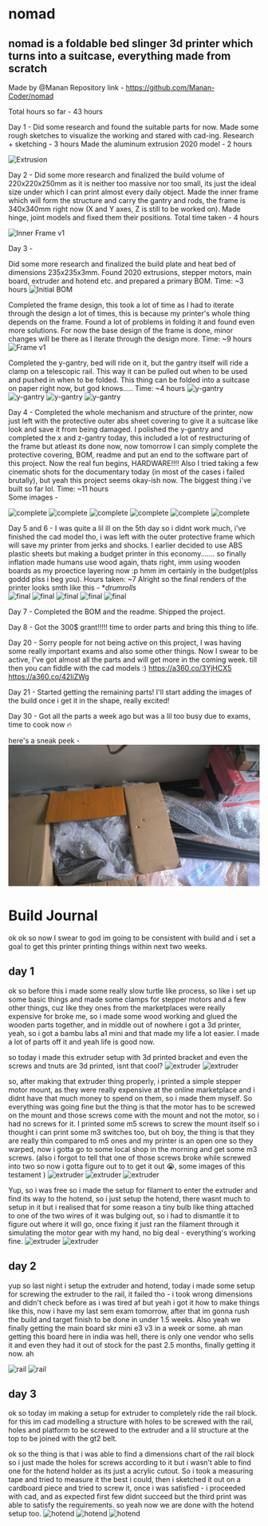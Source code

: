 # nomad
## nomad is a foldable bed slinger 3d printer which turns into a suitcase, everything made from scratch

Made by @Manan
Repository link - https://github.com/Manan-Coder/nomad

Total hours so far - 43 hours

Day 1 -
Did some research and found the suitable parts for now. Made some rough sketches to visualize the working and stared with cad-ing.
Research + sketching - 3 hours
Made the aluminum extrusion 2020 model - 2 hours

![Extrusion](https://hc-cdn.hel1.your-objectstorage.com/s/v3/220abb64739f68cf5550082c53c83105abad4cbe_screenshot_2025-04-06_at_12.48.34___am.png)


Day 2 -
Did some more research and finalized the build volume of 220x220x250mm as it is neither too massive nor too small, its just the ideal size under which I can print almost every daily object.
Made the inner frame which will form the structure and carry the gantry and rods, the frame is 340x340mm right now (X and Y axes, Z is still to be worked on).
Made hinge, joint models and fixed them their positions.
Total time taken - 4 hours

![Inner Frame v1](https://hc-cdn.hel1.your-objectstorage.com/s/v3/18d2787d167dd41019a8e4d008d47ad7d87e3b3e_screenshot_2025-04-06_at_8.22.44___pm.png)

Day 3 -

Did some more research and finalized the build plate and heat bed of dimensions 235x235x3mm. Found 2020 extrusions, stepper motors, main board, extruder and hotend etc. and prepared a primary BOM.
Time: ~3 hours
![Initial BOM](https://hc-cdn.hel1.your-objectstorage.com/s/v3/2c8996a9d5132e9d5850e585b9bc4363e6546221_screenshot_2025-04-08_at_1.29.18___pm.png)

Completed the frame design, this took a lot of time as I had to iterate through the design a lot of times, this is because my printer's whole thing depends on the frame. Found a lot of problems in folding it and found even more solutions. For now the base design of the frame is done, minor changes will be there as I iterate through the design more.
Time: ~9 hours
![Frame v1](https://hc-cdn.hel1.your-objectstorage.com/s/v3/9c66486f2f446b9a6c1975bf1d7b179366465401_screenshot_2025-04-08_at_1.26.23___pm.png)


Completed the y-gantry, bed will ride on it, but the gantry itself will ride a clamp on a telescopic rail. This way it can be pulled out when to be used and pushed in when to be folded. This thing can be folded into a suitcase on paper right now, but god knows.....
Time: ~4 hours
![y-gantry](https://hc-cdn.hel1.your-objectstorage.com/s/v3/702417c0b1abe1ecdf2df733e5866336d15716f0_screenshot_2025-04-08_at_11.02.15___pm.png)
![y-gantry](https://hc-cdn.hel1.your-objectstorage.com/s/v3/a5786f6e79b66d5f36c52efe311e39678eb95b1f_screenshot_2025-04-08_at_11.03.51___pm.png)
![y-gantry](https://hc-cdn.hel1.your-objectstorage.com/s/v3/8fa1eea6b971f5d597952522e6bfb07043a48503_screenshot_2025-04-08_at_11.04.09___pm.png)
![y-gantry](https://hc-cdn.hel1.your-objectstorage.com/s/v3/c8d21e9dd2db6eab7e813b6be7cf5c46cdea6c72_screenshot_2025-04-08_at_11.04.24___pm.png)


Day 4 -
Completed the whole mechanism and structure of the printer, now just left with the protective outer abs sheet covering to give it a suitcase like look and save it from being damaged.
I polished the y-gantry and completed the x and z-gantry today, this included a lot of restructuring of the frame but atleast its done now, now tomorrow I can simply complete the protective covering, BOM, readme and put an end to the software part of this project. Now the real fun begins, HARDWARE!!!!
Also I tried taking a few cinematic shots for the documentary today (in most of the cases i failed brutally), but yeah this project seems okay-ish now. The biggest thing i've built so far lol.
Time: ~11 hours
<br>
Some images -






![complete](https://hc-cdn.hel1.your-objectstorage.com/s/v3/786f7eddd80fc5b4dbad53ecc9edc8cd382be29c_screenshot_2025-04-10_at_12.37.20___am.png)
![complete](https://hc-cdn.hel1.your-objectstorage.com/s/v3/2cd2101b112147227ed1f435383768eb31d72367_screenshot_2025-04-10_at_12.37.33___am.png)
![complete](https://hc-cdn.hel1.your-objectstorage.com/s/v3/b4634a143609dfb7ed080a96cb17b3b51e971642_screenshot_2025-04-10_at_12.37.42___am.png  )
![complete](https://hc-cdn.hel1.your-objectstorage.com/s/v3/4091cc4e00434afbdca679756dc1356a00137cf7_screenshot_2025-04-10_at_12.49.43___am.png)
![complete](https://hc-cdn.hel1.your-objectstorage.com/s/v3/5d859d0b26b11d5cb003a4c648f177b40c5908e5_screenshot_2025-04-10_at_12.49.57___am.png)
![complete](https://hc-cdn.hel1.your-objectstorage.com/s/v3/906b6fcda0b9dafeb8eacc6edc1b8972df743c90_screenshot_2025-04-10_at_12.50.24___am.png)


Day 5 and 6 -
I was quite a lil ill on the 5th day so i didnt work much, i've finished the cad model tho, i was left with the outer protective frame which will save my printer from jerks and shocks. I earlier decided to use ABS plastic sheets but making a budget printer in this economy....... so finally inflation made humans use wood again, thats right, imm using wooden boards as my proectice layering now :p hmm im certainly in the budget(plss goddd plss i beg you).
Hours taken: ~7
Alright so the final renders of the printer looks smth like this -
**drumrolls*
<br>
![final](https://hc-cdn.hel1.your-objectstorage.com/s/v3/a1d09003bf3c47607def2396e77064e6d62d883b_screenshot_2025-04-11_at_11.51.11___pm.png)
![final](https://hc-cdn.hel1.your-objectstorage.com/s/v3/b1560f93530c57f3737e558d750d972c38603f64_screenshot_2025-04-11_at_11.51.28___pm.png)
![final](https://hc-cdn.hel1.your-objectstorage.com/s/v3/bdfddca92566a885b01bacecbaa2d7d5aa4e6edb_screenshot_2025-04-11_at_10.05.48___pm.png)
![final](https://hc-cdn.hel1.your-objectstorage.com/s/v3/367b481931c493762d4d48582883398f5fc460b2_screenshot_2025-04-11_at_10.00.56___pm.png)
![final](https://hc-cdn.hel1.your-objectstorage.com/s/v3/b038b458193667f80e73cd6cd16a6253816697df_screenshot_2025-04-11_at_11.50.57___pm.png)




Day 7 -
Completed the BOM and the readme. Shipped the project.

Day 8 -
Got the 300$ grant!!!!! time to order parts and bring this thing to life.

Day 20 -
Sorry people for not being active on this project, I was having some really important exams and also some other things. Now I swear to be active, I've got almost all the parts and will get more in the coming week. till then you can fiddle with the cad models :)
https://a360.co/3YjHCX5
https://a360.co/42IiZWg

Day 21 -
Started getting the remaining parts!
I'll start adding the images of the build once i get it in the shape, really excited!


Day 30 -
Got all the parts a week ago but was a lil too busy due to exams, time to cook now :fire:

here's a sneak peek -
![parts](/imgs/parts.jpeg)


# Build Journal


ok ok so now I swear to god im going to be consistent with build and i set a goal to get this printer printing things within next two weeks.

## day 1

ok so before this i made some really slow turtle like process, so like i set up some basic things and made some clamps for stepper motors and a few other things, cuz like they ones from the marketplaces were really expensive for broke me, so i made some wood working and glued the wooden parts together, and in middle out of nowhere i got a 3d printer, yeah, so i got a bambu labs a1 mini and that made my life a lot easier. I made a lot of parts off it and yeah life is good now.

so today i made this extruder setup with 3d printed bracket and even the screws and tnuts are 3d printed, isnt that cool?
![extruder](https://hc-cdn.hel1.your-objectstorage.com/s/v3/ccdaddb75bc4d16c617b8c59f4f0a58e7e344364_img_20250917_180349319__1_.jpg)
![extruder](https://hc-cdn.hel1.your-objectstorage.com/s/v3/efe60886d20e12e73e9163732ce4408b00bb9fab_img_20250917_180356047__1_.jpg)


so, after making that extruder thing properly, i printed a simple stepper motor mount, as they were really expensive at the online marketplace and i didnt have that much money to spend on them, so i made them myself.
So everything was going fine but the thing is that the motor has to be screwed on the mount and those screws come with the mount and not the motor, so i had no screws for it. I printed some m5 screws to screw the mount itself so i thought i can print some m3 switches too, but oh boy, the thing is that they are really thin compared to m5 ones and my printer is an open one so they warped, now i gotta go to some local shop in the morning and get some m3 screws.
(also i forgot to tell that one of those screws broke while screwed into two so now i gotta figure out to to get it out :sob:, some images of this testament )
![extruder](https://hc-cdn.hel1.your-objectstorage.com/s/v3/daf574b90a1228c56e2ed8afdb2a3ae47c94a49b_img_20250918_005536.jpg)
![extruder](https://hc-cdn.hel1.your-objectstorage.com/s/v3/f04b1cec2d9a26fd08602bf7714ef10daa74339f_img_20250918_005615.jpg)
![extruder](https://hc-cdn.hel1.your-objectstorage.com/s/v3/ae76c14ad8fa4410dda61a36cf5b1aab35527eac_img_20250918_005632.jpg)


Yup, so i was free so i made the setup for filament to enter the extruder and find its way to the hotend, so i just setup the hotend, there wasnt much to setup in it but i realised that for some reason a tiny bulb like thing attached to one of the two wires of it was bulging out, so i had to dismantle it to figure out where it will go, once fixing it just ran the filament through it simulating the motor gear with my hand, no big deal - everything's working fine.
![extruder](https://hc-cdn.hel1.your-objectstorage.com/s/v3/505798e455c192121550908396ffd467fd5ddcc0_img_20250918_014436.jpg)
![extruder](https://hc-cdn.hel1.your-objectstorage.com/s/v3/70c1d59c1e60e7aaead50958341358ab60ae628a_img_20250918_014510.jpg)


## day 2
yup so last night i setup the extruder and hotend, today i made some setup for screwing the extruder to the rail, it failed tho - i took wrong dimensions and didn't check before as i was tired af but yeah i got it how to make things like this, now i have my last sem exam tomorrow, after that im gonna rush the build and target finish to be done in under 1.5 weeks. Also yeah we finally getting the main board skr mini e3 v3 in a week or some. ah man getting this board here in india was hell, there is only one vendor who sells it and even they had it out of stock for the past 2.5 months, finally getting it now. ah

![rail](https://hc-cdn.hel1.your-objectstorage.com/s/v3/b9f626fabc198dd5f2514730be477da7967c1c75_img_20250919_234628.jpg)
![rail](https://hc-cdn.hel1.your-objectstorage.com/s/v3/db11ca2870e48cf5c7191b42c349d197effbf61f_img_20250919_234657.jpg)



## day 3
ok so today im making a setup for extruder to completely ride the rail block. for this im cad modelling a structure with holes to be screwed with the rail, holes and platform to be screwed to the extruder and a lil structure at the top to be joined with the gt2 belt.

ok so the thing is that i was able to find a dimensions chart of the rail block so i just made the holes for screws according to it but i wasn't able to find one for the hotend holder as its just a acrylic cutout. So i took a measuring tape and tried to measure it the best i could, then i sketched it out on a cardboard piece and tried to screw it, once i was satisfied - i proceeded with cad, and as expected first few didnt succeed but the third print was able to satisfy the requirements. so yeah now we are done with the hotend setup too.
![hotend](https://hc-cdn.hel1.your-objectstorage.com/s/v3/904a5fbbfb7f58e1ebd6da66724fe38cd80eb2c0_img_20250925_230342.jpg)
![hotend](https://hc-cdn.hel1.your-objectstorage.com/s/v3/a9ace361c2c6393c3d68dbee315cc832a35c6671_img_20250925_223916947.jpg)
![hotend](https://hc-cdn.hel1.your-objectstorage.com/s/v3/6ceca505c6cf3a806e27b691e00402cea9a5c5b4_img_20250925_230454.jpg)
